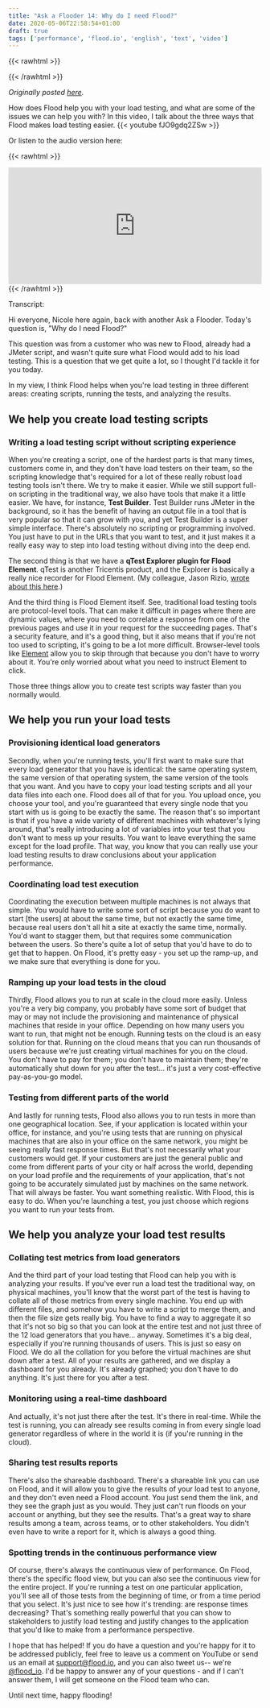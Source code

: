 ```yaml
---
title: "Ask a Flooder 14: Why do I need Flood?"
date: 2020-05-06T22:58:54+01:00
draft: true
tags: ['performance', 'flood.io', 'english', 'text', 'video']
---
```


{{< rawhtml >}}
<link rel="canonical" href="https://www.flood.io/blog/ask-a-flooder-14-why-do-i-need-flood-video">
{{< /rawhtml >}}

_Originally posted [here](https://www.flood.io/blog/ask-a-flooder-14-why-do-i-need-flood-video)._

How does Flood help you with your load testing, and what are some of the issues we can help you with? In this video, I talk about the three ways that Flood makes load testing easier.
{{< youtube fJO9gdq2ZSw >}}

Or listen to the audio version here:

{{< rawhtml >}}
<iframe src="https://open.spotify.com/embed-podcast/episode/391LU17zaUnqIdHqg7lF41" width="100%" height="232" frameborder="0" allowtransparency="true" allow="encrypted-media"></iframe>
{{< /rawhtml >}}

Transcript:

Hi everyone, Nicole here again, back with another Ask a Flooder. Today's question is, "Why do I need Flood?"

This question was from a customer who was new to Flood, already had a JMeter script, and wasn't quite sure what Flood would add to his load testing. This is a question that we get quite a lot, so I thought I'd tackle it for you today.

In my view, I think Flood helps when you're load testing in three different areas: creating scripts, running the tests, and analyzing the results.

## We help you create load testing scripts

### Writing a load testing script without scripting experience

When you're creating a script, one of the hardest parts is that many times, customers come in, and they don't have load testers on their team, so the scripting knowledge that's required for a lot of these really robust load testing tools isn't there. We try to make it easier. While we still support full-on scripting in the traditional way, we also have tools that make it a little easier. We have, for instance, **Test Builder**. Test Builder runs JMeter in the background, so it has the benefit of having an output file in a tool that is very popular so that it can grow with you, and yet Test Builder is a super simple interface. There's absolutely no scripting or programming involved. You just have to put in the URLs that you want to test, and it just makes it a really easy way to step into load testing without diving into the deep end.

The second thing is that we have a **qTest Explorer plugin for Flood Element**. qTest is another Tricentis product, and the Explorer is basically a really nice recorder for Flood Element. (My colleague, Jason Rizio, [wrote about this here](https://flood.io/blog/record-load-tests-in-flood-element-using-qtest-explorer).)

And the third thing is Flood Element itself. See, traditional load testing tools are protocol-level tools. That can make it difficult in pages where there are dynamic values, where you need to correlate a response from one of the previous pages and use it in your request for the succeeding pages. That's a security feature, and it's a good thing, but it also means that if you're not too used to scripting, it's going to be a lot more difficult. Browser-level tools like [Element](https://element.flood.io/) allow you to skip through that because you don't have to worry about it. You're only worried about what you need to instruct Element to click.

Those three things allow you to create test scripts way faster than you normally would.

## We help you run your load tests

### Provisioning identical load generators

Secondly, when you're running tests, you'll first want to make sure that every load generator that you have is identical: the same operating system, the same version of that operating system, the same version of the tools that you want. And you have to copy your load testing scripts and all your data files into each one. Flood does all of that for you. You upload once, you choose your tool, and you're guaranteed that every single node that you start with us is going to be exactly the same. The reason that's so important is that if you have a wide variety of different machines with whatever's lying around, that's really introducing a lot of variables into your test that you don't want to mess up your results. You want to leave everything the same except for the load profile. That way, you know that you can really use your load testing results to draw conclusions about your application performance.

### Coordinating load test execution

Coordinating the execution between multiple machines is not always that simple. You would have to write some sort of script because you do want to start [the users] at about the same time, but not exactly the same time, because real users don't all hit a site at exactly the same time, normally. You'd want to stagger them, but that requires some communication between the users. So there's quite a lot of setup that you'd have to do to get that to happen. On Flood, it's pretty easy - you set up the ramp-up, and we make sure that everything is done for you.

### Ramping up your load tests in the cloud

Thirdly, Flood allows you to run at scale in the cloud more easily. Unless you're a very big company, you probably have some sort of budget that may or may not include the provisioning and maintenance of physical machines that reside in your office. Depending on how many users you want to run, that might not be enough. Running tests on the cloud is an easy solution for that. Running on the cloud means that you can run thousands of users because we're just creating virtual machines for you on the cloud. You don't have to pay for them; you don't have to maintain them; they're automatically shut down for you after the test... it's just a very cost-effective pay-as-you-go model.

### Testing from different parts of the world

And lastly for running tests, Flood also allows you to run tests in more than one geographical location. See, if your application is located within your office, for instance, and you're using tests that are running on physical machines that are also in your office on the same network, you might be seeing really fast response times. But that's not necessarily what your customers would get. If your customers are just the general public and come from different parts of your city or half across the world, depending on your load profile and the requirements of your application, that's not going to be accurately simulated just by machines on the same network. That will always be faster. You want something realistic. With Flood, this is easy to do. When you're launching a test, you just choose which regions you want to run your tests from.

## We help you analyze your load test results

### Collating test metrics from load generators

And the third part of your load testing that Flood can help you with is analyzing your results. If you've ever run a load test the traditional way, on physical machines, you'll know that the worst part of the test is having to collate all of those metrics from every single machine. You end up with different files, and somehow you have to write a script to merge them, and then the file size gets really big. You have to find a way to aggregate it so that it's not so big so that you can look at the entire test and not just three of the 12 load generators that you have... anyway. Sometimes it's a big deal, especially if you're running thousands of users. This is just so easy on Flood. We do all the collation for you before the virtual machines are shut down after a test. All of your results are gathered, and we display a dashboard for you already. It's already graphed; you don't have to do anything. It's just there for you after a test.

### Monitoring using a real-time dashboard

And actually, it's not just there after the test. It's there in real-time. While the test is running, you can already see results coming in from every single load generator regardless of where in the world it is (if you're running in the cloud).

### Sharing test results reports

There's also the shareable dashboard. There's a shareable link you can use on Flood, and it will allow you to give the results of your load test to anyone, and they don't even need a Flood account. You just send them the link, and they see the graph just as you would. They just can't run floods on your account or anything, but they see the results. That's a great way to share results among a team, across teams, or to other stakeholders. You didn't even have to write a report for it, which is always a good thing.

### Spotting trends in the continuous performance view

Of course, there's always the continuous view of performance. On Flood, there's the specific flood view, but you can also see the continuous view for the entire project. If you're running a test on one particular application, you'll see all of those tests from the beginning of time, or from a time period that you select. It's just nice to see how it's trending: are response times decreasing? That's something really powerful that you can show to stakeholders to justify load testing and justify changes to the application that you'd like to make from a performance perspective.

I hope that has helped! If you do have a question and you're happy for it to be addressed publicly, feel free to leave us a comment on YouTube or send us an email at [support@flood.io](support@flood.io), and you can also tweet us-- we're [@flood_io](https://twitter.com/flood_io). I'd be happy to answer any of your questions - and if I can't answer them, I will get someone on the Flood team who can.

Until next time, happy flooding!